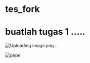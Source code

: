 # tes_fork

# buatlah tugas 1 .....

![Uploading image.png…]()

![pepe](https://user-images.githubusercontent.com/114843865/193495579-9ff5bcb8-5e4a-47ed-90c8-915905587690.png)
